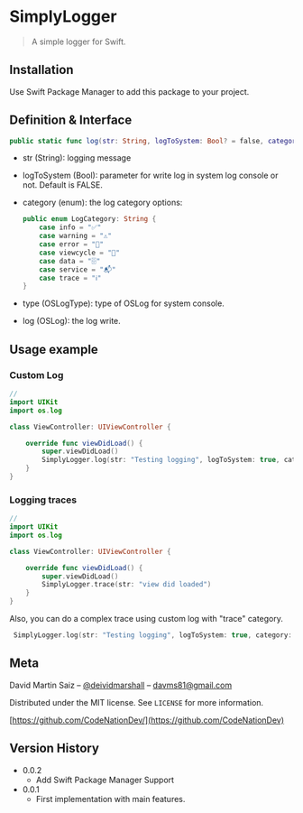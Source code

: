 # SimplyLogger
> A simple logger for Swift.

## Installation
Use Swift Package Manager to add this package to your project.

## Definition & Interface
```swift
public static func log(str: String, logToSystem: Bool? = false, category: LogCategory, type: OSLogType? = .debug, log: OSLog? = .default)
```
- str (String): logging message
- logToSystem (Bool): parameter for write log in system log console or not. Default is FALSE.
- category (enum): the log category options:
    ```swift 
    public enum LogCategory: String {
        case info = "✅"
        case warning = "⚠️"
        case error = "🧨"
        case viewcycle = "📱"
        case data = "🗄"
        case service = "📬"
        case trace = "ℹ️"
    }
    ```

- type (OSLogType): type of OSLog for system console.
- log (OSLog): the log write.

## Usage example
### Custom Log
```swift
//
import UIKit
import os.log

class ViewController: UIViewController {

    override func viewDidLoad() {
        super.viewDidLoad()
        SimplyLogger.log(str: "Testing logging", logToSystem: true, category: .error, type: .error)
    }
}
```
### Logging traces
```swift
//
import UIKit
import os.log

class ViewController: UIViewController {

    override func viewDidLoad() {
        super.viewDidLoad()
        SimplyLogger.trace(str: "view did loaded")
    }
}
```
Also, you can do a complex trace using custom log with "trace" category.
```swift 
 SimplyLogger.log(str: "Testing logging", logToSystem: true, category: .trace, type: .debug)
```

## Meta

David Martin Saiz – [@deividmarshall](https://twitter.com/deividmarshall) – davms81@gmail.com

Distributed under the MIT license. See ``LICENSE`` for more information.

[https://github.com/CodeNationDev/](https://github.com/CodeNationDev)

## Version History
* 0.0.2
  * Add Swift Package Manager Support
* 0.0.1
    * First implementation with main features.
